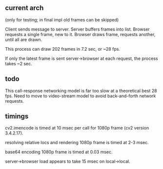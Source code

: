 
## current arch

(only for testing; in final impl old frames can be skipped)

Client sends message to server. Server buffers frames into list.
Browser requests a single frame, new to it. Browser draws frame, requests another, until all are drawn.

This process can draw 202 frames in 7.2 sec, or ~28 fps.

If only the latest frame is sent server->browser at each request, the process takes ~2 sec.


## todo

This call-response networking model is far too slow at a theoretical best 28 fps. Need to move to video-stream model to avoid 
back-and-forth network requests.


## timings 

cv2.imencode is timed at 10 msec per call for 1080p frame (cv2 version 3.4.2.17). 

resolving relative locs and rendering 1080p frame is timed at 2-3 msec.

base64 encoding 1080p frame is timed at 0.03 msec.

server->browser load appears to take 15 msec on local->local.